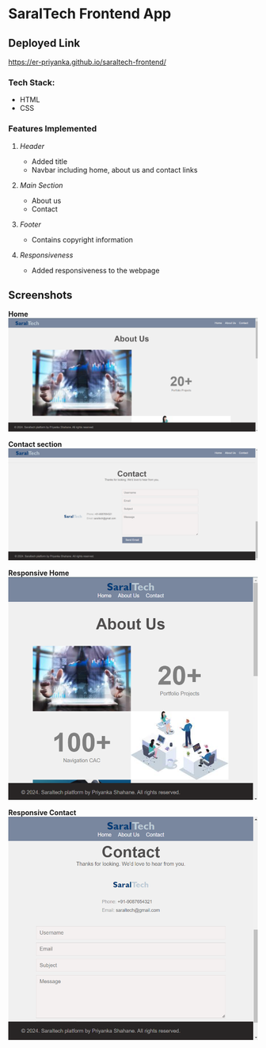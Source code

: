 # SaralTech Frontend App

## Deployed Link
https://er-priyanka.github.io/saraltech-frontend/

### Tech Stack:
- HTML
- CSS

### Features Implemented
1. *Header*
    - Added title
    - Navbar including home, about us and contact links
2. *Main Section*
    - About us
    - Contact
3. *Footer*
    - Contains copyright information

4. *Responsiveness*
    - Added responsiveness to the webpage


## Screenshots
**Home**
![home](asset/Home.png)

**Contact section**
![home](asset/contact.png)

**Responsive Home**
![home](asset/responsive_home.png)

**Responsive Contact**
![home](asset/responsive_contact.png)


